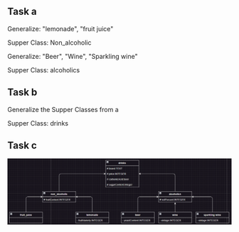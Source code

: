 ## Task a

Generalize: "lemonade", "fruit juice"

Supper Class: Non_alcoholic

Generalize: "Beer", "Wine", "Sparkling wine"

Supper Class: alcoholics

## Task b

Generalize the Supper Classes from a

Supper Class: drinks

## Task c

![Class Diagram](Class_Diagram_Task_2.png)